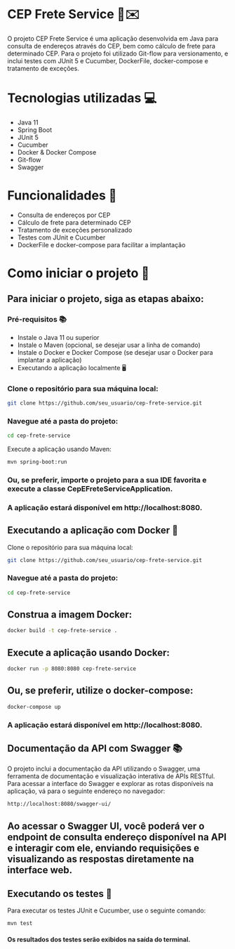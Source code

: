 # CEP Frete Service 🚚✉️
O projeto CEP Frete Service é uma aplicação desenvolvida em Java para consulta de endereços através do CEP, bem como cálculo de frete para determinado CEP. Para o projeto foi utilizado Git-flow para versionamento, e inclui testes com JUnit 5 e Cucumber, DockerFile, docker-compose e tratamento de exceções.

# Tecnologias utilizadas 💻
  - Java 11
  - Spring Boot
  - JUnit 5
  - Cucumber
  - Docker & Docker Compose
  - Git-flow
  - Swagger

# Funcionalidades 🚀
  - Consulta de endereços por CEP
  - Cálculo de frete para determinado CEP
  - Tratamento de exceções personalizado
  - Testes com JUnit e Cucumber
  - DockerFile e docker-compose para facilitar a implantação

# Como iniciar o projeto 🚀
## Para iniciar o projeto, siga as etapas abaixo:

### Pré-requisitos 📚

  - Instale o Java 11 ou superior
  - Instale o Maven (opcional, se desejar usar a linha de comando)
  - Instale o Docker e Docker Compose (se desejar usar o Docker para implantar a aplicação)
  - Executando a aplicação localmente 🖥️

### Clone o repositório para sua máquina local:

``` bash
git clone https://github.com/seu_usuario/cep-frete-service.git
```
### Navegue até a pasta do projeto:

``` bash
cd cep-frete-service
```
Execute a aplicação usando Maven:

``` bash
mvn spring-boot:run
```
### Ou, se preferir, importe o projeto para a sua IDE favorita e execute a classe CepEFreteServiceApplication.

### A aplicação estará disponível em http://localhost:8080.

## Executando a aplicação com Docker 🐳
Clone o repositório para sua máquina local:

``` bash
git clone https://github.com/seu_usuario/cep-frete-service.git
```
### Navegue até a pasta do projeto:

``` bash
cd cep-frete-service
```
## Construa a imagem Docker:

``` bash
docker build -t cep-frete-service .
```
## Execute a aplicação usando Docker:

``` bash
docker run -p 8080:8080 cep-frete-service
```

## Ou, se preferir, utilize o docker-compose:

``` bash
docker-compose up
```
### A aplicação estará disponível em http://localhost:8080.

## Documentação da API com Swagger 📚
O projeto inclui a documentação da API utilizando o Swagger, uma ferramenta de documentação e visualização interativa de APIs RESTful. Para acessar a interface do Swagger e explorar as rotas disponíveis na aplicação, vá para o seguinte endereço no navegador:

``` bash
http://localhost:8080/swagger-ui/
```

## Ao acessar o Swagger UI, você poderá ver o endpoint de consulta endereço disponível na API e interagir com ele, enviando requisições e visualizando as respostas diretamente na interface web.

## Executando os testes 🧪
Para executar os testes JUnit e Cucumber, use o seguinte comando:

``` bash
mvn test
```
#### Os resultados dos testes serão exibidos na saída do terminal.
